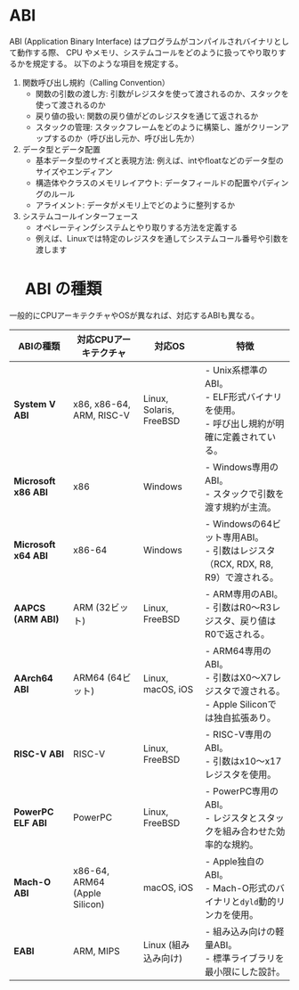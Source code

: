 # ABI

ABI (Application Binary Interface) はプログラムがコンパイルされバイナリとして動作する際、 CPU やメモリ、システムコールをどのように扱ってやり取りするかを規定する。
以下のような項目を規定する。

1. 関数呼び出し規約（Calling Convention）
    - 関数の引数の渡し方: 引数がレジスタを使って渡されるのか、スタックを使って渡されるのか
    - 戻り値の扱い: 関数の戻り値がどのレジスタを通じて返されるか
    - スタックの管理: スタックフレームをどのように構築し、誰がクリーンアップするのか（呼び出し元か、呼び出し先か）
1. データ型とデータ配置
    - 基本データ型のサイズと表現方法: 例えば、intやfloatなどのデータ型のサイズやエンディアン
    - 構造体やクラスのメモリレイアウト: データフィールドの配置やパディングのルール
    - アライメント: データがメモリ上でどのように整列するか
1. システムコールインターフェース
    - オペレーティングシステムとやり取りする方法を定義する
    - 例えば、Linuxでは特定のレジスタを通してシステムコール番号や引数を渡します

# 　ABI の種類

一般的にCPUアーキテクチャやOSが異なれば、対応するABIも異なる。

| **ABIの種類**         | **対応CPUアーキテクチャ**        | **対応OS**               | **特徴**                                                                                       |
|-----------------------|----------------------------------|-------------------------|-----------------------------------------------------------------------------------------------|
| **System V ABI**      | x86, x86-64, ARM, RISC-V       | Linux, Solaris, FreeBSD | - Unix系標準のABI。<br>- ELF形式バイナリを使用。<br>- 呼び出し規約が明確に定義されている。       |
| **Microsoft x86 ABI** | x86                            | Windows                | - Windows専用のABI。<br>- スタックで引数を渡す規約が主流。                                     |
| **Microsoft x64 ABI** | x86-64                         | Windows                | - Windowsの64ビット専用ABI。<br>- 引数はレジスタ（RCX, RDX, R8, R9）で渡される。              |
| **AAPCS (ARM ABI)**   | ARM (32ビット)                 | Linux, FreeBSD         | - ARM専用のABI。<br>- 引数はR0～R3レジスタ、戻り値はR0で返される。                            |
| **AArch64 ABI**       | ARM64 (64ビット)               | Linux, macOS, iOS      | - ARM64専用のABI。<br>- 引数はX0～X7レジスタで渡される。<br>- Apple Siliconでは独自拡張あり。 |
| **RISC-V ABI**        | RISC-V                         | Linux, FreeBSD         | - RISC-V専用のABI。<br>- 引数はx10～x17レジスタを使用。                                        |
| **PowerPC ELF ABI**   | PowerPC                        | Linux, FreeBSD         | - PowerPC専用のABI。<br>- レジスタとスタックを組み合わせた効率的な規約。                       |
| **Mach-O ABI**        | x86-64, ARM64 (Apple Silicon)  | macOS, iOS             | - Apple独自のABI。<br>- Mach-O形式のバイナリと`dyld`動的リンカを使用。                        |
| **EABI**              | ARM, MIPS                      | Linux (組み込み向け)   | - 組み込み向けの軽量ABI。<br>- 標準ライブラリを最小限にした設計。                              |

